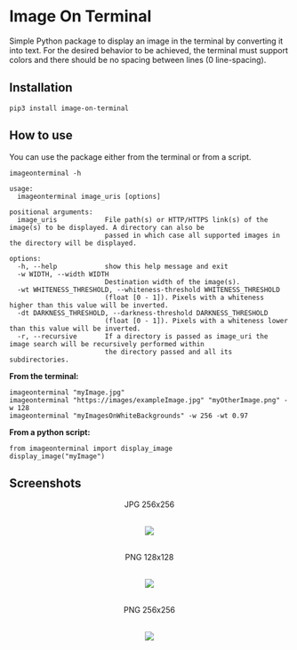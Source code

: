 # Image On Terminal

Simple Python package to display an image in the terminal by converting it into text. For the desired behavior to be achieved, the terminal must support colors and there should be no spacing between lines (0 line-spacing).

## Installation
```pip3 install image-on-terminal``` <br/>

## How to use
You can use the package either from the terminal or from a script.

```
imageonterminal -h

usage:
  imageonterminal image_uris [options]

positional arguments:
  image_uris            File path(s) or HTTP/HTTPS link(s) of the image(s) to be displayed. A directory can also be
                        passed in which case all supported images in the directory will be displayed.

options:
  -h, --help            show this help message and exit
  -w WIDTH, --width WIDTH
                        Destination width of the image(s).
  -wt WHITENESS_THRESHOLD, --whiteness-threshold WHITENESS_THRESHOLD
                        (float [0 - 1]). Pixels with a whiteness higher than this value will be inverted.
  -dt DARKNESS_THRESHOLD, --darkness-threshold DARKNESS_THRESHOLD
                        (float [0 - 1]). Pixels with a whiteness lower than this value will be inverted.
  -r, --recursive       If a directory is passed as image_uri the image search will be recursively performed within
                        the directory passed and all its subdirectories.
```

**From the terminal:**
```
imageonterminal "myImage.jpg"
imageonterminal "https://images/exampleImage.jpg" "myOtherImage.png" -w 128
imageonterminal "myImagesOnWhiteBackgrounds" -w 256 -wt 0.97 
```

**From a python script:**
```
from imageonterminal import display_image
display_image("myImage")
```

## Screenshots
<div align='center'>
  <p>JPG 256x256</p><br/>
  <img src="https://github.com/odell0111/image-on-terminal/blob/main/Screenshots/01.krita_jpg_x256.png"><br/><br/>
  <p>PNG 128x128</p><br/>
  <img src="https://github.com/odell0111/image-on-terminal/blob/main/Screenshots/02.am_png_x128.png"><br/><br/>
  <p>PNG 256x256</p><br/>
  <img src="https://github.com/odell0111/image-on-terminal/blob/main/Screenshots/03.ar_png_x256.png"><br/><br/>
</div>


